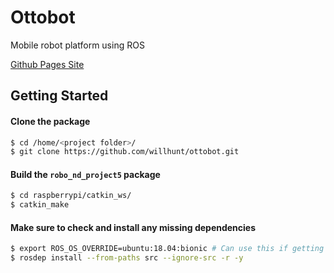 # Ottobot
Mobile robot platform using ROS

[Github Pages Site](https://willhunt.github.io/ottobot/)

## Getting Started
#### Clone the package
```sh
$ cd /home/<project folder>/ 
$ git clone https://github.com/willhunt/ottobot.git
```

#### Build the `robo_nd_project5` package
```sh
$ cd raspberrypi/catkin_ws/
$ catkin_make
```

#### Make sure to check and install any missing dependencies
```sh
$ export ROS_OS_OVERRIDE=ubuntu:18.04:bionic # Can use this if getting "unsupported OS error", for exampe with Linux Mint
$ rosdep install --from-paths src --ignore-src -r -y
```
